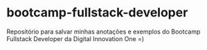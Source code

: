 # bootcamp-fullstack-developer
Repositório para salvar minhas anotações e exemplos do Bootcamp Fullstack Developer da Digital Innovation One =)
